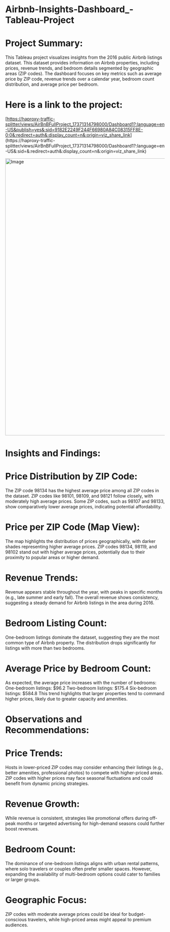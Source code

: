 # Airbnb-Insights-Dashboard_-Tableau-Project

# Project Summary:
This Tableau project visualizes insights from the 2016 public Airbnb listings dataset. This dataset provides information on Airbnb properties, including prices, revenue trends, and bedroom details segmented by geographic areas (ZIP codes). The dashboard focuses on key metrics such as average price by ZIP code, revenue trends over a calendar year, bedroom count distribution, and average price per bedroom.
# Here is a link to the project: 
[[https://haproxy-traffic-splitter/views/AirBnBFullProject_17371314798000/Dashboard1?:language=en-US&publish=yes&:sid=9182E2249F244F66980A84C08315FF8E-0:0&:redirect=auth&:display_count=n&:origin=viz_share_link](https://haproxy-traffic-splitter/views/AirBnBFullProject_17371314798000/Dashboard1?:language=en-US&:sid=&:redirect=auth&:display_count=n&:origin=viz_share_link)](https://haproxy-traffic-splitter/views/AirBnBFullProject_17371314798000/Dashboard1?:language=en-US&:sid=&:redirect=auth&:display_count=n&:origin=viz_share_link)

<img width="874" alt="Image" src="https://github.com/user-attachments/assets/71aa26af-122c-4c9e-b803-f81d40998ccf" />

# Insights and Findings:

# Price Distribution by ZIP Code:
The ZIP code 98134 has the highest average price among all ZIP codes in the dataset.
ZIP codes like 98101, 98109, and 98121 follow closely, with moderately high average prices.
Some ZIP codes, such as 98107 and 98133, show comparatively lower average prices, indicating potential affordability.

# Price per ZIP Code (Map View):
The map highlights the distribution of prices geographically, with darker shades representing higher average prices.
ZIP codes 98134, 98119, and 98102 stand out with higher average prices, potentially due to their proximity to popular areas or higher demand.

# Revenue Trends:
Revenue appears stable throughout the year, with peaks in specific months (e.g., late summer and early fall).
The overall revenue shows consistency, suggesting a steady demand for Airbnb listings in the area during 2016.

# Bedroom Listing Count:
One-bedroom listings dominate the dataset, suggesting they are the most common type of Airbnb property.
The distribution drops significantly for listings with more than two bedrooms.

# Average Price by Bedroom Count:
As expected, the average price increases with the number of bedrooms:
One-bedroom listings: $96.2
Two-bedroom listings: $175.4
Six-bedroom listings: $584.8
This trend highlights that larger properties tend to command higher prices, likely due to greater capacity and amenities.

# Observations and Recommendations:

# Price Trends:
Hosts in lower-priced ZIP codes may consider enhancing their listings (e.g., better amenities, professional photos) to compete with higher-priced areas.
ZIP codes with higher prices may face seasonal fluctuations and could benefit from dynamic pricing strategies.

# Revenue Growth:
While revenue is consistent, strategies like promotional offers during off-peak months or targeted advertising for high-demand seasons could further boost revenues.

# Bedroom Count:
The dominance of one-bedroom listings aligns with urban rental patterns, where solo travelers or couples often prefer smaller spaces. However, expanding the availability of multi-bedroom options could cater to families or larger groups.


# Geographic Focus:
ZIP codes with moderate average prices could be ideal for budget-conscious travelers, while high-priced areas might appeal to premium audiences.
